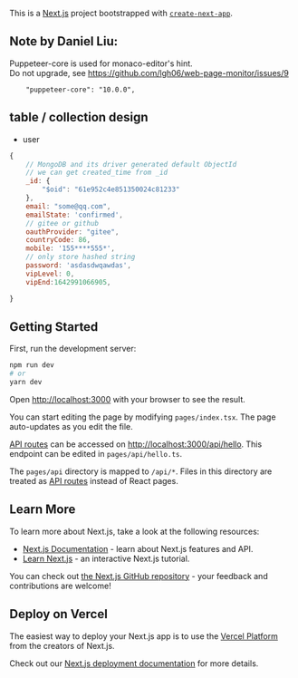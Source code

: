 This is a [Next.js](https://nextjs.org/) project bootstrapped with [`create-next-app`](https://github.com/vercel/next.js/tree/canary/packages/create-next-app).  

## Note by Daniel Liu:
Puppeteer-core is used for monaco-editor's hint.  
Do not upgrade, see https://github.com/lgh06/web-page-monitor/issues/9  
```
    "puppeteer-core": "10.0.0",
```

## table / collection design  
- user  

```javascript
{
    // MongoDB and its driver generated default ObjectId
    // we can get created_time from _id
    _id: {
        "$oid": "61e952c4e851350024c81233"
    },
    email: "some@qq.com",
    emailState: 'confirmed',
    // gitee or github
    oauthProvider: "gitee",
    countryCode: 86,
    mobile: '155****555*',
    // only store hashed string
    password: 'asdasdwqawdas',
    vipLevel: 0,
    vipEnd:1642991066905,

}

```

## Getting Started

First, run the development server:

```bash
npm run dev
# or
yarn dev
```

Open [http://localhost:3000](http://localhost:3000) with your browser to see the result.

You can start editing the page by modifying `pages/index.tsx`. The page auto-updates as you edit the file.

[API routes](https://nextjs.org/docs/api-routes/introduction) can be accessed on [http://localhost:3000/api/hello](http://localhost:3000/api/hello). This endpoint can be edited in `pages/api/hello.ts`.

The `pages/api` directory is mapped to `/api/*`. Files in this directory are treated as [API routes](https://nextjs.org/docs/api-routes/introduction) instead of React pages.

## Learn More

To learn more about Next.js, take a look at the following resources:

- [Next.js Documentation](https://nextjs.org/docs) - learn about Next.js features and API.
- [Learn Next.js](https://nextjs.org/learn) - an interactive Next.js tutorial.

You can check out [the Next.js GitHub repository](https://github.com/vercel/next.js/) - your feedback and contributions are welcome!

## Deploy on Vercel

The easiest way to deploy your Next.js app is to use the [Vercel Platform](https://vercel.com/new?utm_medium=default-template&filter=next.js&utm_source=create-next-app&utm_campaign=create-next-app-readme) from the creators of Next.js.

Check out our [Next.js deployment documentation](https://nextjs.org/docs/deployment) for more details.
